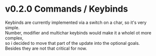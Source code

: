 # v0.2.0 Commands / Keybinds

Keybinds are currently implemented via a switch on a char, so it's very simple.  
Number, modifier and multichar keybinds would make it a wholel ot more complex,  
so i decided to move that part of the update into the optional goals.  
Besides they are not that critical for now.  

